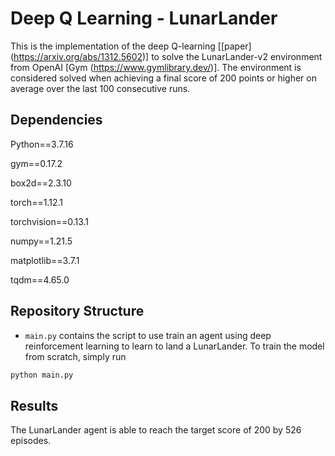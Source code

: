 # Deep Q Learning - LunarLander
This is the implementation of the deep Q-learning [[paper] (https://arxiv.org/abs/1312.5602)] to solve the LunarLander-v2 environment from OpenAI [Gym (https://www.gymlibrary.dev/)]. The environment is considered solved when achieving a final score of 200 points or higher on average over the last 100 consecutive runs. 

## Dependencies
Python==3.7.16 

gym==0.17.2

box2d==2.3.10

torch==1.12.1

torchvision==0.13.1

numpy==1.21.5

matplotlib==3.7.1 

tqdm==4.65.0 

## Repository Structure
- `main.py` contains the script to use train an agent using deep reinforcement learning to learn to land a LunarLander. To train the model from scratch, simply run
```python
python main.py
```

## Results
The LunarLander agent is able to reach the target score of 200 by 526 episodes.
